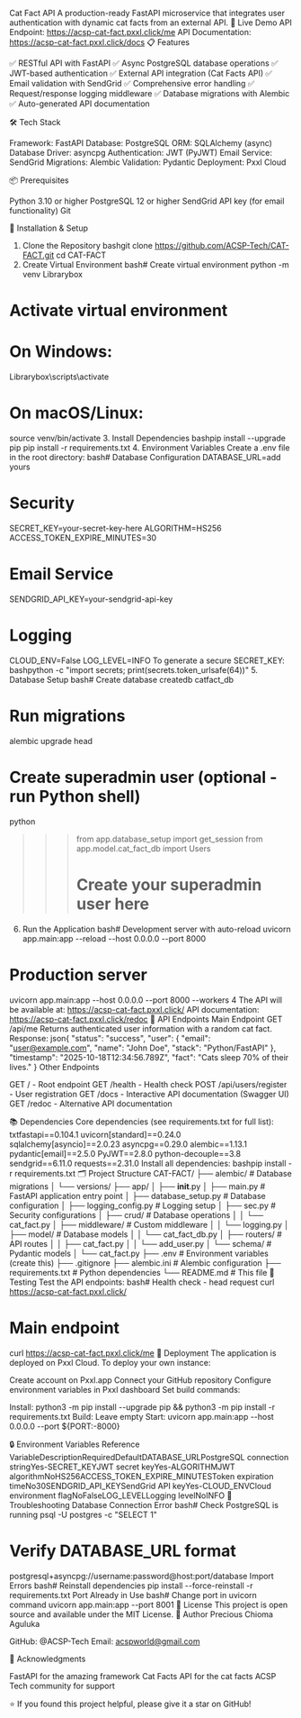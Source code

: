Cat Fact API
A production-ready FastAPI microservice that integrates user authentication with dynamic cat facts from an external API.
🚀 Live Demo
API Endpoint: https://acsp-cat-fact.pxxl.click/me
API Documentation: https://acsp-cat-fact.pxxl.click/docs
📋 Features

✅ RESTful API with FastAPI
✅ Async PostgreSQL database operations
✅ JWT-based authentication
✅ External API integration (Cat Facts API)
✅ Email validation with SendGrid
✅ Comprehensive error handling
✅ Request/response logging middleware
✅ Database migrations with Alembic
✅ Auto-generated API documentation

🛠️ Tech Stack

Framework: FastAPI
Database: PostgreSQL
ORM: SQLAlchemy (async)
Database Driver: asyncpg
Authentication: JWT (PyJWT)
Email Service: SendGrid
Migrations: Alembic
Validation: Pydantic
Deployment: Pxxl Cloud

📦 Prerequisites

Python 3.10 or higher
PostgreSQL 12 or higher
SendGrid API key (for email functionality)
Git

🔧 Installation & Setup
1. Clone the Repository
bashgit clone https://github.com/ACSP-Tech/CAT-FACT.git
cd CAT-FACT
2. Create Virtual Environment
bash# Create virtual environment
python -m venv Librarybox

# Activate virtual environment
# On Windows:
Librarybox\scripts\activate

# On macOS/Linux:
source venv/bin/activate
3. Install Dependencies
bashpip install --upgrade pip
pip install -r requirements.txt
4. Environment Variables
Create a .env file in the root directory:
bash# Database Configuration
DATABASE_URL=add yours 

# Security
SECRET_KEY=your-secret-key-here
ALGORITHM=HS256
ACCESS_TOKEN_EXPIRE_MINUTES=30

# Email Service
SENDGRID_API_KEY=your-sendgrid-api-key

# Logging
CLOUD_ENV=False
LOG_LEVEL=INFO
To generate a secure SECRET_KEY:
bashpython -c "import secrets; print(secrets.token_urlsafe(64))"
5. Database Setup
bash# Create database
createdb catfact_db

# Run migrations
alembic upgrade head

# Create superadmin user (optional - run Python shell)
python
>>> from app.database_setup import get_session
>>> from app.model.cat_fact_db import Users
>>> # Create your superadmin user here
6. Run the Application
bash# Development server with auto-reload
uvicorn app.main:app --reload --host 0.0.0.0 --port 8000

# Production server
uvicorn app.main:app --host 0.0.0.0 --port 8000 --workers 4
The API will be available at: https://acsp-cat-fact.pxxl.click/
API documentation: https://acsp-cat-fact.pxxl.click/redoc
📝 API Endpoints
Main Endpoint
GET /api/me
Returns authenticated user information with a random cat fact.
Response:
json{
  "status": "success",
  "user": {
    "email": "user@example.com",
    "name": "John Doe",
    "stack": "Python/FastAPI"
  },
  "timestamp": "2025-10-18T12:34:56.789Z",
  "fact": "Cats sleep 70% of their lives."
}
Other Endpoints

GET / - Root endpoint
GET /health - Health check
POST /api/users/register - User registration
GET /docs - Interactive API documentation (Swagger UI)
GET /redoc - Alternative API documentation

📚 Dependencies
Core dependencies (see requirements.txt for full list):
txtfastapi==0.104.1
uvicorn[standard]==0.24.0
sqlalchemy[asyncio]==2.0.23
asyncpg==0.29.0
alembic==1.13.1
pydantic[email]==2.5.0
PyJWT==2.8.0
python-decouple==3.8
sendgrid==6.11.0
requests==2.31.0
Install all dependencies:
bashpip install -r requirements.txt
🗂️ Project Structure
CAT-FACT/
├── alembic/                 # Database migrations
│   └── versions/
├── app/
│   ├── __init__.py
│   ├── main.py             # FastAPI application entry point
│   ├── database_setup.py   # Database configuration
│   ├── logging_config.py   # Logging setup
│   ├── sec.py              # Security configurations
│   ├── crud/               # Database operations
│   │   └── cat_fact.py
│   ├── middleware/         # Custom middleware
│   │   └── logging.py
│   ├── model/              # Database models
│   │   └── cat_fact_db.py
│   ├── routers/            # API routes
│   │   ├── cat_fact.py
│   │   └── add_user.py
│   └── schema/             # Pydantic models
│       └── cat_fact.py
├── .env                    # Environment variables (create this)
├── .gitignore
├── alembic.ini            # Alembic configuration
├── requirements.txt       # Python dependencies
└── README.md             # This file
🧪 Testing
Test the API endpoints:
bash# Health check - head request
curl https://acsp-cat-fact.pxxl.click/

# Main endpoint 
curl https://acsp-cat-fact.pxxl.click/me
🚢 Deployment
The application is deployed on Pxxl Cloud. To deploy your own instance:

Create account on Pxxl.app
Connect your GitHub repository
Configure environment variables in Pxxl dashboard
Set build commands:

Install: python3 -m pip install --upgrade pip && python3 -m pip install -r requirements.txt
Build: Leave empty
Start: uvicorn app.main:app --host 0.0.0.0 --port ${PORT:-8000}



🔒 Environment Variables Reference
VariableDescriptionRequiredDefaultDATABASE_URLPostgreSQL connection stringYes-SECRET_KEYJWT secret keyYes-ALGORITHMJWT algorithmNoHS256ACCESS_TOKEN_EXPIRE_MINUTESToken expiration timeNo30SENDGRID_API_KEYSendGrid API keyYes-CLOUD_ENVCloud environment flagNoFalseLOG_LEVELLogging levelNoINFO
🐛 Troubleshooting
Database Connection Error
bash# Check PostgreSQL is running
psql -U postgres -c "SELECT 1"

# Verify DATABASE_URL format
postgresql+asyncpg://username:password@host:port/database
Import Errors
bash# Reinstall dependencies
pip install --force-reinstall -r requirements.txt
Port Already in Use
bash# Change port in uvicorn command
uvicorn app.main:app --port 8001
📄 License
This project is open source and available under the MIT License.
👤 Author
Precious Chioma Aguluka

GitHub: @ACSP-Tech
Email: acspworld@gmail.com

🙏 Acknowledgments

FastAPI for the amazing framework
Cat Facts API for the cat facts
ACSP Tech community for support


⭐ If you found this project helpful, please give it a star on GitHub!